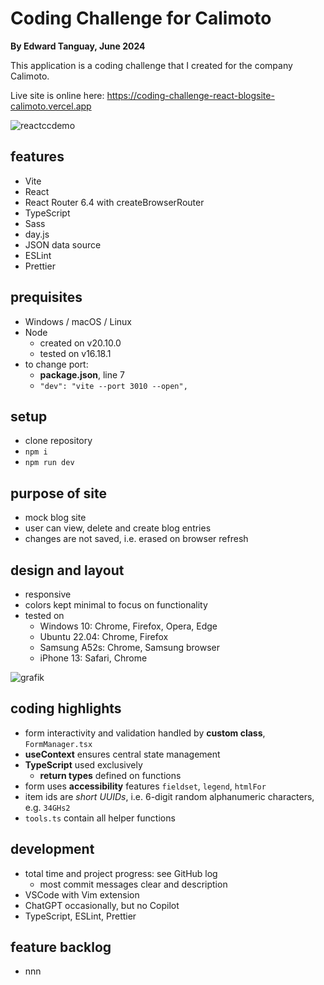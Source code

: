 # Coding Challenge for Calimoto
**By Edward Tanguay, June 2024**

This application is a coding challenge that I created for the company Calimoto.

Live site is online here: https://coding-challenge-react-blogsite-calimoto.vercel.app 

![reactccdemo](https://github.com/edwardtanguay/coding-challenge-react-blogsite-calimoto/assets/446574/d0c97f1b-567b-4b31-a437-acffc4196d14)

## features

- Vite
- React
- React Router 6.4 with createBrowserRouter
- TypeScript
- Sass
- day.js
- JSON data source
- ESLint
- Prettier

## prequisites

- Windows / macOS / Linux
- Node
  - created on v20.10.0
  - tested on v16.18.1
- to change port:
  - **package.json**, line 7
  - `"dev": "vite --port 3010 --open",`
    
## setup

- clone repository
- `npm i`
- `npm run dev`

## purpose of site

- mock blog site
- user can view, delete and create blog entries
- changes are not saved, i.e. erased on browser refresh

## design and layout

- responsive
- colors kept minimal to focus on functionality
- tested on
  - Windows 10: Chrome, Firefox, Opera, Edge
  - Ubuntu 22.04: Chrome, Firefox
  - Samsung A52s: Chrome, Samsung browser
  - iPhone 13: Safari, Chrome

![grafik](https://github.com/edwardtanguay/coding-challenge-react-blogsite-calimoto/assets/446574/df3707dc-5478-4b2d-b941-8de249e46b4f)

## coding highlights

- form interactivity and validation handled by **custom class**, `FormManager.tsx`
- **useContext** ensures central state management
- **TypeScript** used exclusively
  - **return types** defined on functions
- form uses **accessibility** features `fieldset`, `legend`, `htmlFor`
- item ids are *short UUIDs*, i.e. 6-digit random alphanumeric characters, e.g. `34GHs2`
- `tools.ts` contain all helper functions

## development

- total time and project progress: see GitHub log
  - most commit messages clear and description
- VSCode with Vim extension
- ChatGPT occasionally, but no Copilot
- TypeScript, ESLint, Prettier

## feature backlog

- nnn


